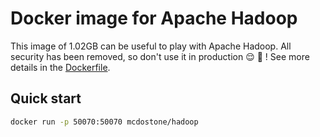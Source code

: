 # Docker image for Apache Hadoop

This image of 1.02GB can be useful to play with Apache Hadoop. All security has been removed, so don't use it in production :relieved: :punch: ! 
See more details in the [Dockerfile](https://github.com/Mcdostone/dockerfiles/blob/master/hadoop/Dockerfile).


## Quick start

```bash
docker run -p 50070:50070 mcdostone/hadoop
```

